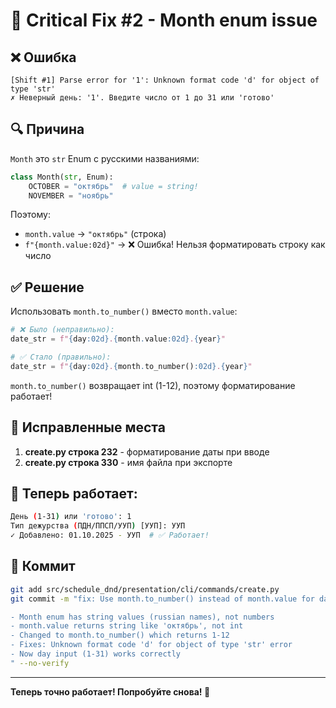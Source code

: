 # 🐛 Critical Fix #2 - Month enum issue

## ❌ Ошибка

```
[Shift #1] Parse error for '1': Unknown format code 'd' for object of type 'str'
✗ Неверный день: '1'. Введите число от 1 до 31 или 'готово'
```

## 🔍 Причина

`Month` это `str` Enum с русскими названиями:

```python
class Month(str, Enum):
    OCTOBER = "октябрь"  # value = string!
    NOVEMBER = "ноябрь"
```

Поэтому:
- `month.value` → `"октябрь"` (строка)
- `f"{month.value:02d}"` → ❌ Ошибка! Нельзя форматировать строку как число

## ✅ Решение

Использовать `month.to_number()` вместо `month.value`:

```python
# ❌ Было (неправильно):
date_str = f"{day:02d}.{month.value:02d}.{year}"

# ✅ Стало (правильно):
date_str = f"{day:02d}.{month.to_number():02d}.{year}"
```

`month.to_number()` возвращает int (1-12), поэтому форматирование работает!

## 📝 Исправленные места

1. **create.py строка 232** - форматирование даты при вводе
2. **create.py строка 330** - имя файла при экспорте

## 🧪 Теперь работает:

```bash
День (1-31) или 'готово': 1
Тип дежурства (ПДН/ППСП/УУП) [УУП]: УУП
✓ Добавлено: 01.10.2025 - УУП  # ✅ Работает!
```

## 💾 Коммит

```bash
git add src/schedule_dnd/presentation/cli/commands/create.py
git commit -m "fix: Use month.to_number() instead of month.value for date formatting

- Month enum has string values (russian names), not numbers
- month.value returns string like 'октябрь', not int
- Changed to month.to_number() which returns 1-12
- Fixes: Unknown format code 'd' for object of type 'str' error
- Now day input (1-31) works correctly
" --no-verify
```

---

**Теперь точно работает! Попробуйте снова! 🎉**
